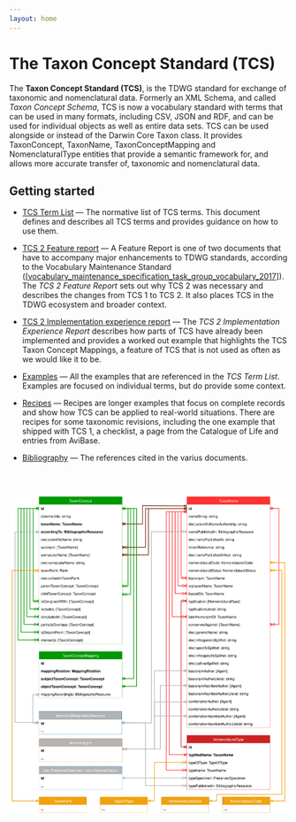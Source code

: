 ```yaml
---
layout: home
---
```


# The Taxon Concept Standard (TCS)

<p class="lead">

The <b>Taxon Concept Standard (TCS)</b>, is the TDWG standard for exchange of
taxonomic and nomenclatural data. Formerly an XML Schema, and called <i>Taxon
Concept Schema</i>, TCS is now a vocabulary standard with terms that can be used
in many formats, including CSV, JSON and RDF, and can be used for individual
objects as well as entire data sets. TCS can be used alongside or instead of the
Darwin Core Taxon class. It provides TaxonConcept, TaxonName,
TaxonConceptMapping and NomenclaturalType entities that provide a semantic
framework for, and allows more accurate transfer of, taxonomic and nomenclatural
data.

</p>

## Getting started

- [TCS Term List](./terms/) — The normative list of TCS terms. This document
  defines and describes all TCS terms and provides guidance on how to use them.

- [TCS 2 Feature report](./feature-report/) — A Feature Report is one of two
  documents that have to accompany major enhancements to TDWG standards,
  according to the Vocabulary Maintenance Standard
  ([[vocabulary_maintenance_specification_task_group_vocabulary_2017](./bibliography/#[vocabulary_maintenance_specification_task_group_2017])]).
  The _TCS 2 Feature Report_ sets out why TCS 2 was necessary and describes the
  changes from TCS 1 to TCS 2. It also places TCS in the TDWG ecosystem and
  broader context.

- [TCS 2 Implementation experience report](./implementation-experience-report/)
  — The _TCS 2 Implementation Experience Report_ describes how parts of TCS have
  already been implemented and provides a worked out example that highlights the
  TCS Taxon Concept Mappings, a feature of TCS that is not used as often as we
  would like it to be.

- [Examples](./examples/) — All the examples that are referenced in the _TCS
  Term List_. Examples are focused on individual terms, but do provide some
  context.

- [Recipes](./recipes/) — Recipes are longer examples that focus on complete
  records and show how TCS can be applied to real-world situations. There are
  recipes for some taxonomic revisions, including the one example that shipped
  with TCS 1, a checklist, a page from the Catalogue of Life and entries from
  AviBase.

- [Bibliography](./bibliography/) — The references cited in the varius
  documents.

<br><br>

![](./media/tcs-diagram.drawio.svg)

